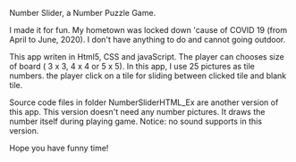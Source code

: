Number Slider, a Number Puzzle Game.

I made it for fun. My hometown was locked down 'cause of COVID 19 (from April to June, 2020). I don't have anything to do and cannot going outdoor.

This app writen in Html5, CSS  and javaScript. The player can chooses size of board ( 3 x 3, 4 x 4 or 5 x 5). 
In this app, I use 25 pictures as tile numbers. the player click on a tile for sliding between clicked tile and blank tile.

Source code files in folder NumberSliderHTML_Ex are another version of this app. This version doesn't need any number pictures.
It draws the number itself during playing game. 
Notice: no sound supports in this version.

Hope you have funny time!


